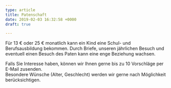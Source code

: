 ```yaml
---
type: article
title: Patenschaft
date: 2019-02-03 16:32:58 +0000
draft: true

---
```

Für 13 € oder 25 € monatlich kann ein Kind eine Schul- und Berufsausbildung bekommen. Durch Briefe, unseren jährlichen Besuch und eventuell einen Besuch des Paten kann eine enge Beziehung wachsen.  
  
Falls Sie Interesse haben, können wir Ihnen gerne bis zu 10 Vorschläge per E-Mail zusenden.  
Besondere Wünsche (Alter, Geschlecht) werden wir gerne nach Möglichkeit berücksichtigen.
